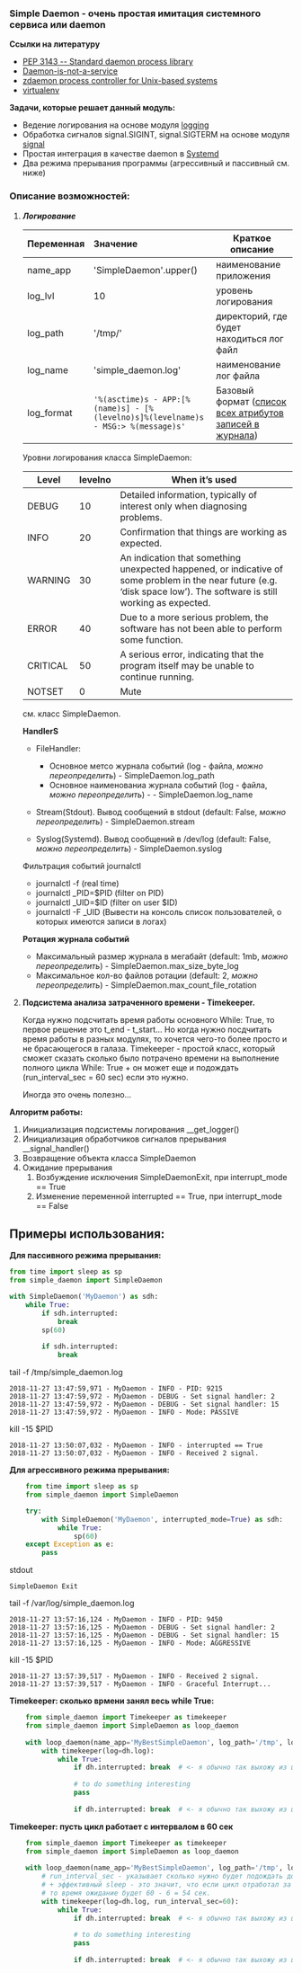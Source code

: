 ### **Simple Daemon** - очень простая имитация системного сервиса или daemon

**Ссылки на литературу**
* [PEP 3143 -- Standard daemon process library](https://www.python.org/dev/peps/pep-3143/)
* [Daemon-is-not-a-service](https://www.python.org/dev/peps/pep-3143/#a-daemon-is-not-a-service)
* [zdaemon process controller for Unix-based systems](https://github.com/zopefoundation/zdaemon)
* [virtualenv](https://virtualenv.pypa.io/en/latest/)

**Задачи, которые решает данный модуль:**
* Ведение логирования на основе модуля [logging](https://docs.python.org/3/library/logging.html)
* Обработка сигналов signal.SIGINT, signal.SIGTERM на основе модуля [signal](https://docs.python.org/3/library/signal.html)
* Простая интеграция в качестве daemon в [Systemd](https://ru.wikipedia.org/wiki/Systemd)
* Два режима прерывания программы (агрессивный и пассивный см. ниже)


### **Описание возможностей:**
1. _**Логирование**_
    
    | Переменная    | Значение           | Краткое описание |
    | ------------- |:-------------------| ----------------|
    | name_app      | 'SimpleDaemon'.upper()    | наименование приложения |
    | log_lvl       | 10 | уровень логирования |
    | log_path      | '/tmp/' | директорий, где будет находиться лог файл |
    | log_name      | 'simple_daemon.log' | наименование лог файла|
    | log_format    | `'%(asctime)s - APP:[%(name)s] - [%(levelno)s]%(levelname)s - MSG:> %(message)s'` | Базовый формат ([список всех атрибутов записей в журнала](https://docs.python.org/3/library/logging.html#logrecord-attributes))  |
    
    Уровни логирования класса SimpleDaemon:
    
    | Level     | levelno  | When it’s used |
    | --------- | :---  | -------------- |
    | DEBUG    | 10 | Detailed information, typically of interest only when diagnosing problems. |
    | INFO 	   | 20 | Confirmation that things are working as expected. |
    | WARNING  | 30 | An indication that something unexpected happened, or indicative of some problem in the near future (e.g. ‘disk space low’). The software is still working as expected. |
    | ERROR    | 40 | Due to a more serious problem, the software has not been able to perform some function. |
    | CRITICAL | 50 | A serious error, indicating that the program itself may be unable to continue running. |
    | NOTSET   | 0  | Mute
    
    см. класс SimpleDaemon.
    
    **HandlerS**
     * FileHandler:
       * Основное метсо журнала событий (log - файла, _можно переопределить_) - SimpleDaemon.log_path
       * Основное наименованиа журнала событий (log - файла, _можно переопределить_) - - SimpleDaemon.log_name
         
     * Stream(Stdout). Вывод сообщений в stdout (default: False, _можно переопределить_) - SimpleDaemon.stream
        
     * Syslog(Systemd). Вывод сообщений в /dev/log (default: False, _можно переопределить_) - SimpleDaemon.syslog
      
     Фильтрация событий journalctl
   * journalctl -f (real time)
   * journalctl _PID=$PID (filter on PID)
   * journalctl _UID=$ID (filter on user $ID)
   * journalctl -F _UID (Вывести на консоль список пользователей, о которых имеются записи в логах)

    **Ротация журнала событий**
     * Максимальный размер журнала в мегабайт (default: 1mb, _можно переопределить_) - SimpleDaemon.max_size_byte_log
     * Максимальное кол-во файлов ротации (default: 2, _можно переопределить_) - SimpleDaemon.max_count_file_rotation
  
2. **Подсистема анализа затраченного времени - Timekeeper.**
    
   Когда нужно подсчитать время работы основного While: True, то первое решение это t_end - t_start...
   Но когда нужно посдчитать время работы в разных модулях, то хочется чего-то более просто и не брасающегося в галаза.
   Timekeeper - простой класс, который сможет сказать сколько было потрачено времени на выполнение полного цикла 
   While: True + он может еще и подождать (run_interval_sec = 60 sec) если это нужно.
   
   Иногда это очень полезно...
   
 
 **Алгоритм работы:**
1. Инициализация подсистемы логирования __get_logger()
2. Инициализация обработчиков сигналов прерывания __signal_handler()
3. Возвращение объекта класса SimpleDaemon
4. Ожидание прерывания
    1. Возбуждение исключения SimpleDaemonExit, при interrupt_mode == True
    2. Изменение переменной interrupted == True, при interrupt_mode == False
    
## Примеры использования: ##
**Для пассивного режима прерывания:**
```python
from time import sleep as sp
from simple_daemon import SimpleDaemon

with SimpleDaemon('MyDaemon') as sdh:
    while True:
        if sdh.interrupted: 
            break
        sp(60)
    
        if sdh.interrupted:
            break
```
tail -f /tmp/simple_daemon.log

    2018-11-27 13:47:59,971 - MyDaemon - INFO - PID: 9215
    2018-11-27 13:47:59,972 - MyDaemon - DEBUG - Set signal handler: 2
    2018-11-27 13:47:59,972 - MyDaemon - DEBUG - Set signal handler: 15
    2018-11-27 13:47:59,972 - MyDaemon - INFO - Mode: PASSIVE

kill -15 $PID

    2018-11-27 13:50:07,032 - MyDaemon - INFO - interrupted == True
    2018-11-27 13:50:07,032 - MyDaemon - INFO - Received 2 signal.
    
**Для агрессивного режима прерывания:**
```python
    from time import sleep as sp
    from simple_daemon import SimpleDaemon

    try:
        with SimpleDaemon('MyDaemon', interrupted_mode=True) as sdh:
            while True:
                sp(60)
    except Exception as e:
        pass
```
stdout
    
    SimpleDaemon Exit
   
tail -f /var/log/simple_daemon.log
    
    2018-11-27 13:57:16,124 - MyDaemon - INFO - PID: 9450
    2018-11-27 13:57:16,125 - MyDaemon - DEBUG - Set signal handler: 2
    2018-11-27 13:57:16,125 - MyDaemon - DEBUG - Set signal handler: 15
    2018-11-27 13:57:16,125 - MyDaemon - INFO - Mode: AGGRESSIVE

kill -15 $PID

    2018-11-27 13:57:39,517 - MyDaemon - INFO - Received 2 signal.
    2018-11-27 13:57:39,517 - MyDaemon - INFO - Graceful Interrupt...

**Timekeeper: сколько врмени занял весь while True:**
```python
    from simple_daemon import Timekeeper as timekeeper
    from simple_daemon import SimpleDaemon as loop_daemon
    
    with loop_daemon(name_app='MyBestSimpleDaemon', log_path='/tmp', log_name='loop_simple_daemon.log', stream=True, log_lvl=10) as dh:
        with timekeeper(log=dh.log):
            while True:
                if dh.interrupted: break  # <- я обычно так выхожу из цикла
                
                # to do something interesting    
                pass
                
                if dh.interrupted: break  # <- я обычно так выхожу из цикла
```

**Timekeeper: пусть цикл работает с интервалом в 60 сек**
```python
    from simple_daemon import Timekeeper as timekeeper
    from simple_daemon import SimpleDaemon as loop_daemon
    
    with loop_daemon(name_app='MyBestSimpleDaemon', log_path='/tmp', log_name='loop_simple_daemon.log', stream=True, log_lvl=10) as dh:
        # run_interval_sec - указывает сколько нужно будет подождать до следующего запуска цикла
        # + эффективный sleep - это значит, что если цикл отработал за 6 секунд а run_interval_sec = 60
        # то время ожидание будет 60 - 6 = 54 сек.
        with timekeeper(log=dh.log, run_interval_sec=60):
            while True:
                if dh.interrupted: break  # <- я обычно так выхожу из цикла
                
                # to do something interesting    
                pass
                
                if dh.interrupted: break  # <- я обычно так выхожу из цикла
```